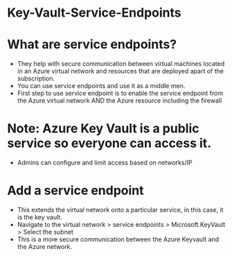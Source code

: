 # Key-Vault-Service-Endpoints

# What are service endpoints?
- They help with secure communication between virtual machines located in an Azure virtual network and resources that are deployed apart of the subscription.
- You can use service endpoints and use it as a middle men.
- First step to use service endpoint is to enable the service endpoint from the Azure virtual network AND the Azure resource including the firewall


# Note: Azure Key Vault is a public service so everyone can access it.
- Admins can configure and limit access based on networks/IP

# Add a service endpoint
- This extends the virtual network onto a particular service, in this case, it is the key vault. 
- Navigate to the virtual network > service endpoints > Microsoft.KeyVault > Select the subnet
- This is a more secure communication between the Azure Keyvault and the Azure network.
